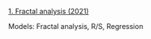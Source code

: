<a href="https://github.com/KainaraDm/educational_projects/tree/main/wheat_price_prediction">1. Fractal analysis (2021)</a> 

Models: Fractal analysis, R/S, Regression



